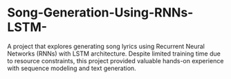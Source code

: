 # Song-Generation-Using-RNNs-LSTM-
A project that explores generating song lyrics using Recurrent Neural Networks (RNNs) with LSTM architecture. Despite limited training time due to resource constraints, this project provided valuable hands-on experience with sequence modeling and text generation.
